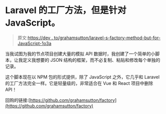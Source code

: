 # Laravel 的工厂方法，但是针对 JavaScript。

> 原文:[https://dev . to/grahamsutton/laravel-s-factory-method-but-for-JavaScript-1o3a](https://dev.to/grahamsutton/laravel-s-factory-method-but-for-javascript-1o3a)

当我试图为我的节点项目创建大量的模拟 API 数据时，我创建了一个简单的小脚本，让我定义我想要的 JSON 结构的框架，而不必复制、粘贴和修改每个单独的记录。

这个脚本现在以 NPM 包的形式提供，除了 JavaScript 之外，它几乎和 Laravel 的工厂方法完全一样。它是轻量级的，非常适合在 Vue 和 React 项目中删除 API！

回购的链接:[https://github.com/grahamsutton/factory](https://github.com/grahamsutton/factory)